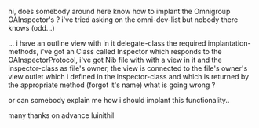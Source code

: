 hi,
does somebody around here know how to implant the Omnigroup OAInspector's ?
i've tried asking on the omni-dev-list but nobody there knows (odd...)

...
i have an outline view with in it delegate-class the required implantation-methods, i've got an Class called Inspector which responds to the OAInspectorProtocol, i've got Nib file with with a view in it and the inspector-class as file's owner, the view is connected to the file's owner's view outlet which i defined in the inspector-class and which is returned by the appropriate method (forgot it's name)
what is going wrong ?

or can somebody explain me how i should implant this functionality..

many thanks on advance
luinithil
